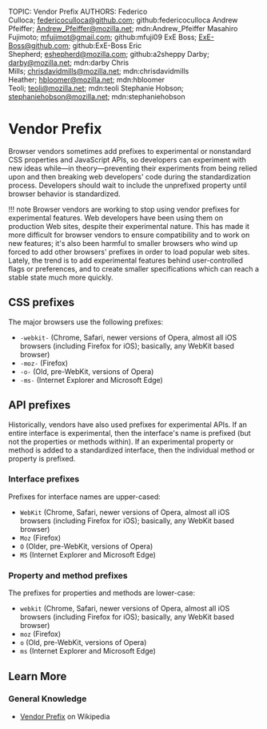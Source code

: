 TOPIC: Vendor Prefix
AUTHORS: Federico Culloca; federicoculloca@github.com; github:federicoculloca
         Andrew Pfeiffer; Andrew_Pfeiffer@mozilla.net; mdn:Andrew_Pfeiffer
         Masahiro Fujimoto; mfujimot@gmail.com; github:mfuji09
         ExE Boss; ExE-Boss@github.com; github:ExE-Boss
         Eric Shepherd; eshepherd@mozilla.com; github:a2sheppy
         Darby; darby@mozilla.net; mdn:darby
         Chris Mills; chrisdavidmills@mozilla.net; mdn:chrisdavidmills
         Heather; hbloomer@mozilla.net; mdn:hbloomer
         Teoli; teoli@mozilla.net; mdn:teoli
         Stephanie Hobson; stephaniehobson@mozilla.net; mdn:stephaniehobson

# Vendor Prefix

Browser vendors sometimes add prefixes to experimental or nonstandard CSS properties and JavaScript
APIs, so developers can experiment with new ideas while—in theory—preventing their experiments
from being relied upon and then breaking web developers' code during the standardization process.
Developers should wait to include the unprefixed property until browser behavior is standardized.

!!! note
    Browser vendors are working to stop using vendor prefixes for experimental features. Web developers
    have been using them on production Web sites, despite their experimental nature. This has made it
    more difficult for browser vendors to ensure compatibility and to work on new features; it's also
    been harmful to smaller browsers who wind up forced to add other browsers' prefixes in order to
    load popular web sites.
    Lately, the trend is to add experimental features behind user-controlled flags or preferences,
    and to create smaller specifications which can reach a stable state much more quickly.

## CSS prefixes

The major browsers use the following prefixes:

- `-webkit-` (Chrome, Safari, newer versions of Opera, almost all iOS browsers (including Firefox
for iOS); basically, any WebKit based browser)
- `-moz-` (Firefox)
- `-o-` (Old, pre-WebKit, versions of Opera)
- `-ms-` (Internet Explorer and Microsoft Edge)

## API prefixes

Historically, vendors have also used prefixes for experimental APIs. If an entire interface is
experimental, then the interface's name is prefixed (but not the properties or methods within).
If an experimental property or method is added to a standardized interface,
then the individual method or property is prefixed.

### Interface prefixes

Prefixes for interface names are upper-cased:

- `WebKit` (Chrome, Safari, newer versions of Opera, almost all iOS browsers
(including Firefox for iOS); basically, any WebKit based browser)
- `Moz` (Firefox)
- `O` (Older, pre-WebKit, versions of Opera)
- `MS` (Internet Explorer and Microsoft Edge)

### Property and method prefixes

The prefixes for properties and methods are lower-case:

- `webkit` (Chrome, Safari, newer versions of Opera, almost all iOS browsers
(including Firefox for iOS); basically, any WebKit based browser)
- `moz` (Firefox)
- `o` (Old, pre-WebKit, versions of Opera)
- `ms` (Internet Explorer and Microsoft Edge)

## Learn More

### General Knowledge

- [Vendor Prefix](https://en.wikipedia.org/wiki/CSS_hack#Browser_prefixes) on Wikipedia
